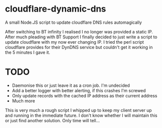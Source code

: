 cloudflare-dynamic-dns
======================

A small Node.JS script to update cloudflare DNS rules automagically

After switching to BT infinity I realised I no longer was provided a static IP. After much pleading with BT Support I finally decided to just write a script to update cloudflare with my now ever changing IP. I tried the perl script cloudflare provides for their DynDNS service but couldn't get it working in the 5 minutes I gave it.

TODO
====
- Daemonise this or just leave it as a cron job. I'm undecided
- Add a better logger with better alerting, if this crashes I'm screwed
- Only update records with the cached IP address as their current address
- Much more

This is very much a rough script I whipped up to keep my client server up and running in the immediate future. I don't know whether I will maintain this or just find another solution. Only time will tell...
